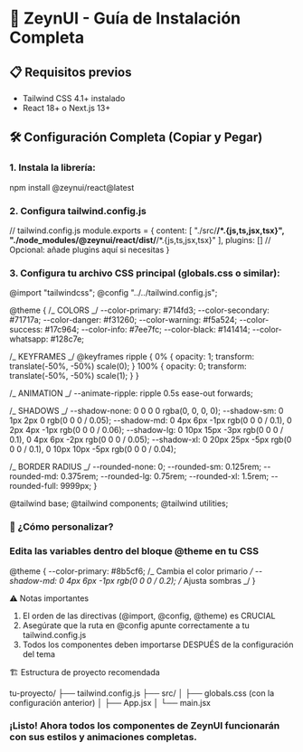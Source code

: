 # 🎨 ZeynUI - Guía de Instalación Completa

## 📋 Requisitos previos

- Tailwind CSS 4.1+ instalado
- React 18+ o Next.js 13+

## 🛠️ Configuración Completa (Copiar y Pegar)

### 1. Instala la librería:

npm install @zeynui/react@latest

### 2. Configura tailwind.config.js

// tailwind.config.js
module.exports = {
content: [
"./src/**/*.{js,ts,jsx,tsx}",
"./node_modules/@zeynui/react/dist/**/*.{js,ts,jsx,tsx}"
],
plugins: [] // Opcional: añade plugins aquí si necesitas
}

### 3. Configura tu archivo CSS principal (globals.css o similar):

@import "tailwindcss";
@config "../../tailwind.config.js";

@theme {
/_ COLORS _/
--color-primary: #714fd3;
--color-secondary: #71717a;
--color-danger: #f31260;
--color-warning: #f5a524;
--color-success: #17c964;
--color-info: #7ee7fc;
--color-black: #141414;
--color-whatsapp: #128c7e;

/_ KEYFRAMES _/
@keyframes ripple {
0% {
opacity: 1;
transform: translate(-50%, -50%) scale(0);
}
100% {
opacity: 0;
transform: translate(-50%, -50%) scale(1);
}
}

/_ ANIMATION _/
--animate-ripple: ripple 0.5s ease-out forwards;

/_ SHADOWS _/
--shadow-none: 0 0 0 0 rgba(0, 0, 0, 0);
--shadow-sm: 0 1px 2px 0 rgb(0 0 0 / 0.05);
--shadow-md: 0 4px 6px -1px rgb(0 0 0 / 0.1), 0 2px 4px -1px rgb(0 0 0 / 0.06);
--shadow-lg: 0 10px 15px -3px rgb(0 0 0 / 0.1), 0 4px 6px -2px rgb(0 0 0 / 0.05);
--shadow-xl: 0 20px 25px -5px rgb(0 0 0 / 0.1), 0 10px 10px -5px rgb(0 0 0 / 0.04);

/_ BORDER RADIUS _/
--rounded-none: 0;
--rounded-sm: 0.125rem;
--rounded-md: 0.375rem;
--rounded-lg: 0.75rem;
--rounded-xl: 1.5rem;
--rounded-full: 9999px;
}

@tailwind base;
@tailwind components;
@tailwind utilities;

### 🔄 ¿Cómo personalizar?

### Edita las variables dentro del bloque @theme en tu CSS

@theme {
--color-primary: #8b5cf6; /_ Cambia el color primario _/
--shadow-md: 0 4px 6px -1px rgb(0 0 0 / 0.2); /_ Ajusta sombras _/
}

⚠️ Notas importantes

1. El orden de las directivas (@import, @config, @theme) es CRUCIAL
2. Asegúrate que la ruta en @config apunte correctamente a tu tailwind.config.js
3. Todos los componentes deben importarse DESPUÉS de la configuración del tema

🏗️ Estructura de proyecto recomendada

tu-proyecto/
├── tailwind.config.js
├── src/
│ ├── globals.css (con la configuración anterior)
│ ├── App.jsx
│ └── main.jsx

### ¡Listo! Ahora todos los componentes de ZeynUI funcionarán con sus estilos y animaciones completas.
